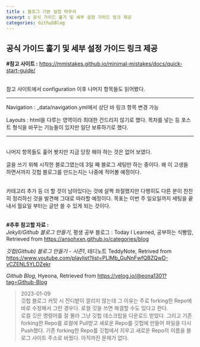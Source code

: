 ```yaml
---
title : 블로그 기본 설정 마무리
excerpt : 공식 가이드 훑기 및 세부 설정 가이드 링크 제공
categories: GithubBlog
---
```


## 공식 가이드 훑기 및 세부 설정 가이드 링크 제공

**#참고 사이트 :** <https://mmistakes.github.io/minimal-mistakes/docs/quick-start-guide/>

<br>
참고 사이트에서 configuration 이후 나머지 항목들도 읽어봤다. 

<br>

---
Navigation : _data/navigation.yml에서 상단 바 링크 항목 변경 가능

Layouts : html을 다루는 영역이라 최대한 건드리지 않기로 했다. 목차를 넣는 등 포스트 형식을 바꾸는 기능들이 있지만 일단 보류하기로 했다.

---
<br>
나머지 항목들도 훑어 봣지만 지금 당장 해야 하는 것은 없어 보였다.

글을 쓰기 위해 시작한 블로그였는데 3일 째 블로그 세팅만 하는 중이다. 왜 이 고생을 하면서까지 깃헙 블로그를 만드는지는 나중에 적어볼 예정이다.

<br>
카테고리 추가 등 더 할 것이 남아있다는 것에 살짝 좌절했지만 다행히도 다른 분이 찬찬히 정리하신 것을 발견해 그대로 따라할 예정이다. 목표는 이번 주 일요일까지 세팅을 끝내서 월요일 부터는 글만 쓸 수 있게 되는 것이다. 

<br>
<br>

**#추후 참고할 자료 :** <br>
_Jekyll/Github 블로그 만들기_, 평생 공부 블로그 : Today I Learned‍, 공부하는 식빵맘, Retrieved from <https://ansohxxn.github.io/categories/blog>

_깃헙(Github) 블로그 만들기 - 시즌1_, 테디노트 TeddyNote, Retrived from <https://www.youtube.com/playlist?list=PLIMb_GuNnFwfQBZQwD-vCZENL5YLDZekr>

_Github Blog_, Hyeona, Retrieved from <https://velog.io/@eona1301?tag=Github-Blog>

> 2023-01-09  
> 깃헙 블로그 커밋 시 잔디밭이 깔리지 않는데 그 이유는 주로 forking한 Repo에 바로 수정해서 그런 경우다. 로컬 깃을 쓰면 해결할 수도 있다고 한다.  
> 로컬 깃은 명령어를 잘 몰라 그냥 깃헙 데스크탑을 다운로드 받았다. 그리고 기존 forking한 Repo를 로컬에 Pull받고 새로운 Repo를 깃헙에 만들어 파일을 다시 Push했다. 기존 forking한 Repo를 깃헙에서 지우고 새로운 Repo의 이름을 블로그 사이트 주소로 바꿨다. 아직까진 문제가 없다.
